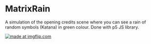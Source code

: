 # MatrixRain
A simulation of the opening credits scene where you can see a rain of random symbols (Katana) in green colour. Done with p5 JS library.



<a href="https://imgflip.com/gif/20gdey"><img src="https://i.imgflip.com/20gdey.gif" title="made at imgflip.com"/></a>
